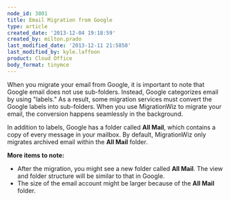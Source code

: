 ```yaml
---
node_id: 3801
title: Email Migration from Google
type: article
created_date: '2013-12-04 19:18:59'
created_by: milton.prado
last_modified_date: '2013-12-11 21:5850'
last_modified_by: kyle.laffoon
product: Cloud Office
body_format: tinymce
---
```


When you migrate your email from Google, it is important to note that
Google email does not use sub-folders.  Instead, Google categorizes
email by using "labels."  As a result, some migration services must
convert the Google labels into sub-folders.  When you use MigrationWiz
to migrate your email, the conversion happens seamlessly in the
background.  

In addition to labels, Google has a folder called **All Mail**, which
contains a copy of every message in your mailbox. By default,
MigrationWiz only migrates archived email within the **All Mail**
folder. 

**More items to note:**

-   After the migration, you might see a new folder called **All
    Mail**. The view and folder structure will be similar to that in
    Google.  
-   The size of the email account might be larger because of the **All
    Mail** folder.  

 

